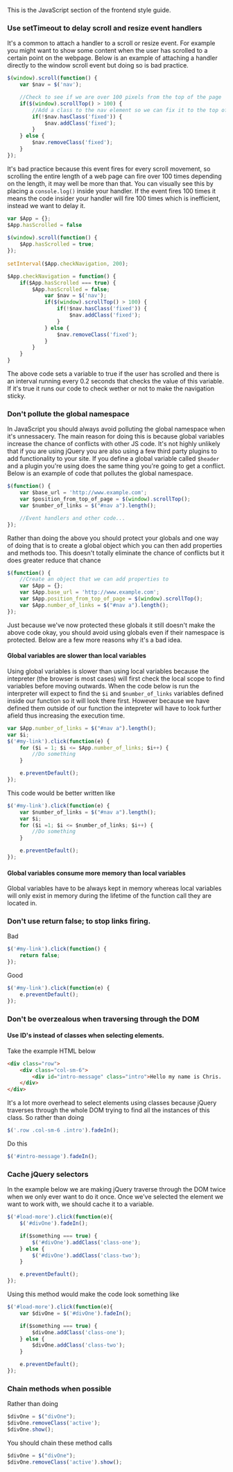 This is the JavaScript section of the frontend style guide.

### Use setTimeout to delay scroll and resize event handlers

It's a common to attach a handler to a scroll or resize event.  For example you might want to show some content when the user has scrolled to a certain point on the webpage.  Below is an example of attaching a handler directly to the window scroll event but doing so is bad practice.  

````javascript
$(window).scroll(function() {
	var $nav = $('nav');

	//Check to see if we are over 100 pixels from the top of the page
	if($(window).scrollTop() > 100) {
		//Add a class to the nav element so we can fix it to the top of the screen
		if(!$nav.hasClass('fixed')) {
			$nav.addClass('fixed');
		}
	} else {
		$nav.removeClass('fixed');
	}
});
````

It's bad practice because this event fires for every scroll movement, so scrolling the entire length of a web page can fire over 100 times depending on the length, it may well be more than that.  You can visually see this by placing a `console.log()` inside your handler.  If the event fires 100 times it means the code insider your handler will fire 100 times which is inefficient, instead we want to delay it.  

````javascript
var $App = {};
$App.hasScrolled = false
 
$(window).scroll(function() {
    $App.hasScrolled = true;
});
 
setInterval($App.checkNavigation, 200);

$App.checkNavigation = function() {
	if($App.hasScrolled === true) {
        $App.hasScrolled = false;
			var $nav = $('nav');
			if($(window).scrollTop() > 100) {
				if(!$nav.hasClass('fixed')) {
					$nav.addClass('fixed');
				}
			} else {
				$nav.removeClass('fixed');
			}
		}
	}
}
````

The above code sets a variable to true if the user has scrolled and there is an interval running every 0.2 seconds that checks the value of this variable.  If it's true it runs our code to check wether or not to make the navigation sticky.  

### Don't pollute the global namespace

In JavaScript you should always avoid polluting the global namespace when it's unnessacery.  The main reason for doing this is because global variables increase the chance of conflicts with other JS code.  It's not highly unlikely that if you are using jQuery you are also using a few third party plugins to add functionality to your site.  If you define a global variable called `$header` and a plugin you're using does the same thing you're going to get a conflict.   Below is an example of code that pollutes the global namespace.  

````javascript
$(function() {
	var $base_url = 'http://www.example.com';
	var $position_from_top_of_page = $(window).scrollTop();
	var $number_of_links = $("#nav a").length();

	//Event handlers and other code...
});
````

Rather than doing the above you should protect your globals and one way of doing that is to create a global object which you can then add properties and methods too.  	This doesn't totally eliminate the chance of conflicts but it does greater reduce that chance

````javascript
$(function() {
	//Create an object that we can add properties to
	var $App = {};
	var $App.base_url = 'http://www.example.com';
	var $App.position_from_top_of_page = $(window).scrollTop();
	var $App.number_of_links = $("#nav a").length();
});
````

Just because we've now protected these globals it still doesn't make the above code okay, you should avoid using globals even if their namespace is protected.  Below are a few more reasons why it's a bad idea.  

#### Global variables are slower than local variables

Using global variables is slower than using local variables because the intepreter (the browser is most cases) will first check the local scope to find variables before moving outwards.  When the code below is run the interpreter will expect to find the `$i` and `$number_of_links` variables defined inside our function so it will look there first.  However because we have defined them outside of our function the intepreter will have to look further afield thus increasing the execution time.  

````javascript
var $App.number_of_links = $("#nav a").length();
var $i;
$('#my-link').click(function(e) {
	for ($i = 1; $i <= $App.number_of_links; $i++) {
		//Do something
	}

	e.preventDefault();
});
````

This code would be better written like

````javascript
$('#my-link').click(function(e) {
	var $number_of_links = $("#nav a").length();
	var $i;
	for ($i =1; $i <= $number_of_links; $i++) {
		//Do something
	}

	e.preventDefault();
});
````

#### Global variables consume more memory than local variables

Global variables have to be always kept in memory whereas local variables will only exist in memory during the lifetime of the function call they are located in.  

### Don't use return false; to stop links firing.  

Bad

````javascript
$('#my-link').click(function() {
	return false;
});
````

Good

````javascript
$('#my-link').click(function(e) {
	e.preventDefault();
});
````


### Don't be overzealous when traversing through the DOM

#### Use ID's instead of classes when selecting elements.  

Take the example HTML below

````html
<div class="row">
	<div class="col-sm-6">
		<div id="intro-message" class="intro">Hello my name is Chris.  Please to meet you</div>
	</div>
</div>
````

It's a lot more overhead to select elements using classes because jQuery traverses through the whole DOM trying to find all the instances of this class.  So rather than doing 

````javascript
$('.row .col-sm-6 .intro').fadeIn();
````

Do this

````javascript
$('#intro-message').fadeIn();
````

### Cache jQuery selectors

In the example below we are making jQuery traverse through the DOM twice when we only ever want to do it once.  Once we've selected the element we want to work with, we should cache it to a variable.  

````javascript
$('#load-more').click(function(e){
	$('#divOne').fadeIn();

	if($something === true) {
		$('#divOne').addClass('class-one');
	} else {
		$('#divOne').addClass('class-two');
	}

	e.preventDefault();
});
````

Using this method would make the code look something like

````javascript
$('#load-more').click(function(e){
	var $divOne = $('#divOne').fadeIn();

	if($something === true) {
		$divOne.addClass('class-one');
	} else {
		$divOne.addClass('class-two');
	}

	e.preventDefault();
});
````

### Chain methods when possible

Rather than doing 

````javascript
$divOne = $("divOne");
$divOne.removeClass('active');
$divOne.show();
````

You should chain these method calls

````javascript
$divOne = $("divOne");
$divOne.removeClass('active').show();
````